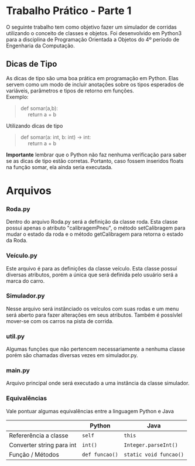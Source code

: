 # Trabalho Prático - Parte 1  

O seguinte trabalho tem como objetivo fazer um simulador de corridas utilizando o conceito de classes e objetos. Foi desenvolvido em Python3 para a disciplina de Programação Orientada a Objetos do 4º período de Engenharia da Computação.

## Dicas de Tipo
As dicas de tipo são uma boa prática em programação em Python. Elas servem como um modo de incluir anotações sobre os tipos esperados de variáveis, parâmetros e tipos de retorno em funções. <br>
Exemplo:
> def somar(a,b):<br>
>&nbsp;&nbsp;&nbsp;&nbsp;&nbsp;return a + b<br>

Utilizando dicas de tipo
> def somar(a: int, b: int) -> int:<br>
> &nbsp;&nbsp;&nbsp;&nbsp;&nbsp;return a + b<br>

**Importante** lembrar que o Python não faz nenhuma verificação para saber se as dicas de tipo estão corretas. Portanto, caso fossem inseridos floats na função somar, ela ainda seria executada.

# Arquivos
###  Roda.py
Dentro do arquivo Roda.py será a definição da classe roda. Esta classe possui apenas o atributo "calibragemPneu", o método setCalibragem para mudar o estado da roda e o método getCalibragem para retorna o estado da Roda.

### Veículo.py
Este arquivo é para as definições da classe veículo. Esta classe possuí diversas atributos, porém a única que será definida pelo usuário será a marca do carro. 

### Simulador.py
Nesse arquivo será instânciado os veículos com suas rodas e um menu será aberto para fazer alterações em seus atributos. Também é possívlel mover-se com os carros na pista de corrida. 

### util.py
Algumas funções que não pertencem necessariamente a nenhuma classe porém são chamadas diversas vezes em simulador.py.

### main.py
Arquivo principal onde será executado a uma instância da classe simulador.

### Equivalências
Vale pontuar algumas equivalências entre a linguagem Python e Java

|                | Python                         |Java           |
|----------------|-------------------------------|-----------------------------|
|Refererência a classe | `self`|`this`|
|Converter string para int |`int()`            |`Integer.parseInt()`|
|Função / Métodos|`def funcao()`| `static void funcao()`|